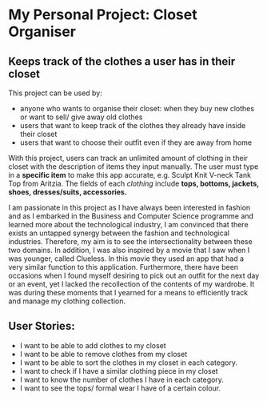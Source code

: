 # My Personal Project: Closet Organiser

## Keeps track of the clothes a user has in their closet 

This project can be used by: 
- anyone who wants to organise their closet: when they buy new clothes or want to sell/ give away old clothes
- users that want to keep track of the clothes they already have inside their closet
- users that want to choose their outfit even if they are away from home

With this project, users can track an unlimited amount of
clothing in their closet with the description of items they input manually. The user must
type in a **specific item** to make this app accurate, e.g. Sculpt Knit
V-neck Tank Top from Aritzia. The fields of each *clothing* include
**tops, bottoms, jackets, shoes, dresses/suits, accessories.**

I am passionate in this project as I have always been interested in fashion and as I embarked in the Business and 
Computer Science programme
and learned more about the
technological industry, I am convinced that there exists an untapped synergy
between the fashion and technological industries. Therefore, my aim is to see the intersectionality 
between these two domains. 
In addition, I was also inspired by a movie that I saw when I was younger, called Clueless. In this movie
they used an app that had a very similar function to this application. Furthermore, there have been 
occasions when I found myself desiring
to pick out an outfit for the next day or an event,
yet I lacked the recollection of the contents of my wardrobe.
It was during these moments that I yearned for a means to efficiently
track and manage my clothing collection.

## User Stories:
- I want to be able to add clothes to my closet 
- I want to be able to remove clothes from my closet 
- I want to be able to sort the clothes in my closet in each category.
- I want to check if I have a similar clothing piece in my closet
- I want to know the number of clothes I have in each category.
- I want to see the tops/ formal wear I have of a certain colour.